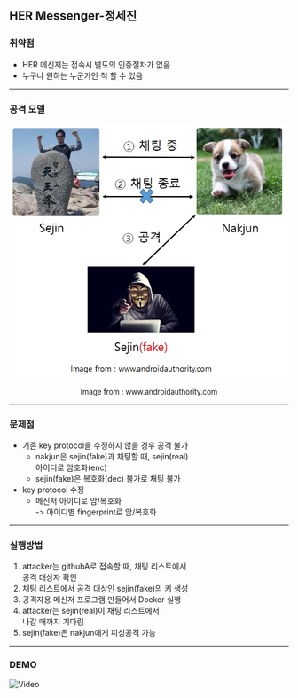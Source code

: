 ## HER Messenger-정세진

### 취약점
- HER 메신저는 접속시 별도의 인증절차가 없음
- 누구나 원하는 누군가인 척 할 수 있음

---
### 공격 모델
![attack](images/attack.jpg)

<div><font size="2em"><span style="display:table;margin:auto">Image from : www.androidauthority.com</span></font></div>

---
### 문제점
- 기존 key protocol을 수정하지 않을 경우 공격 불가
   - nakjun은 sejin(fake)과 채팅할 때, sejin(real)  
   아이디로 암호화(enc)
   - sejin(fake)은 복호화(dec) 불가로 채팅 불가
- key protocol 수정
   - 메신저 아이디로 암/복호화  
    -> 아이디별 fingerprint로 암/복호화

---
### 실행방법
1. attacker는 githubA로 접속할 때, 채팅 리스트에서  
공격 대상자 확인
2. 채팅 리스트에서 공격 대상인 sejin(fake)의 키 생성
3. 공격자용 메신저 프로그램 만들어서 Docker 실행
4. attacker는 sejin(real)이 채팅 리스트에서  
나갈 때까지 기다림
5. sejin(fake)은 nakjun에게 피싱공격 가능

---
### DEMO
![Video](https://youtube.com/embed/3HkWb2PC_z8)
